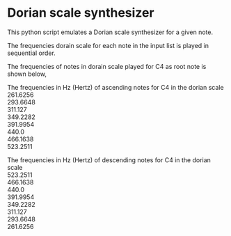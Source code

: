 # Dorian scale synthesizer

This python script emulates a Dorian scale synthesizer for a given note.

The frequencies dorain scale for each note in the input list is played in sequential order.

The frequencies of notes in dorain scale played for C4 as root note is shown below,

The frequencies in Hz (Hertz) of ascending notes for C4 in the dorian scale\
261.6256\
293.6648\
311.127\
349.2282\
391.9954\
440.0\
466.1638\
523.2511

The frequencies in Hz (Hertz) of descending notes for C4 in the dorian scale\
523.2511\
466.1638\
440.0\
391.9954\
349.2282\
311.127\
293.6648\
261.6256
